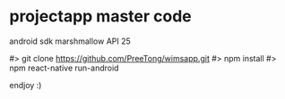 # projectapp master code 
android sdk marshmallow API 25

#> git clone https://github.com/PreeTong/wimsapp.git 
#> npm install
#> npm react-native run-android

endjoy :)
